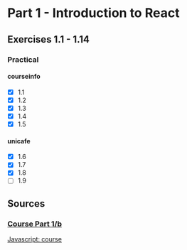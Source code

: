 # Part 1 - Introduction to React

## Exercises 1.1 - 1.14

### Practical
#### courseinfo
- [x] 1.1
- [x] 1.2
- [x] 1.3
- [x] 1.4
- [x] 1.5
#### unicafe
- [x] 1.6
- [x] 1.7
- [x] 1.8
- [ ] 1.9 

## Sources
### [Course Part 1/b](https://fullstackopen.com/en/part1)
[Javascript: course](https://fullstackopen.com/en/part1/java_script#object-methods-and-this)
